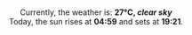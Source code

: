 <p  align="center"><br/>Currently, the weather is: <b> 27°C, <i>clear sky</i></b></br>Today, the sun rises at <b>04:59</b> and sets at <b>19:21</b>.</p>